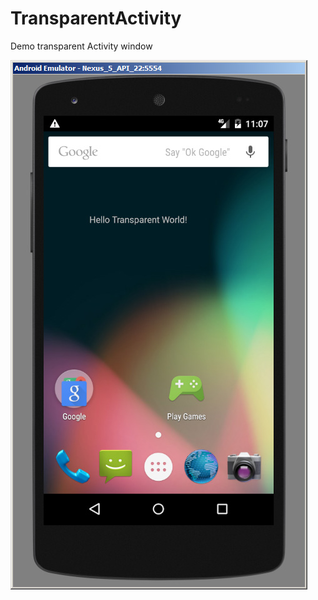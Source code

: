 # TransparentActivity
Demo transparent Activity window

![alt tag](https://raw.githubusercontent.com/seizu/TransparentActivity/master/screen.jpg)
